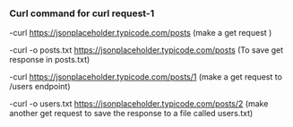 
### Curl command for curl request-1

-curl https://jsonplaceholder.typicode.com/posts (make a get request )

-curl -o posts.txt  https://jsonplaceholder.typicode.com/posts (To save get response in posts.txt)

-curl https://jsonplaceholder.typicode.com/posts/1 (make a get request to /users endpoint)

-curl -o users.txt  https://jsonplaceholder.typicode.com/posts/2 (make another get request to save the response to a file called users.txt)